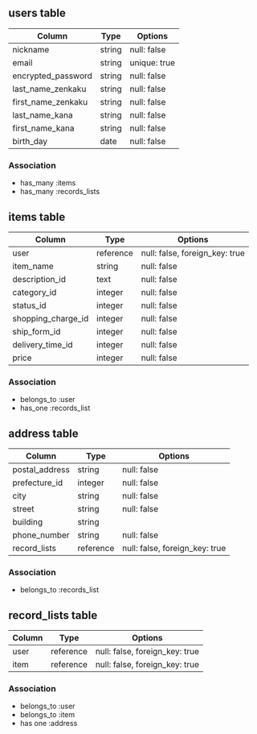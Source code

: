 ## users table

|Column            |Type       |Options      |
|------------------|-----------|-------------|
|nickname          |string     |null: false  |
|email             |string     |unique: true |
|encrypted_password|string     |null: false  |
|last_name_zenkaku |string     |null: false  |
|first_name_zenkaku|string     |null: false  |
|last_name_kana    |string     |null: false  |
|first_name_kana   |string     |null: false  |
|birth_day         |date       |null: false  |


### Association
- has_many :items
- has_many :records_lists



## items table

|Column             |Type       |Options                        |
|-------------------|-----------|-------------------------------|
|user               |reference  |null: false, foreign_key: true |
|item_name          |string     |null: false                    |
|description_id     |text       |null: false                    |
|category_id        |integer    |null: false                    |
|status_id          |integer    |null: false                    |
|shopping_charge_id |integer    |null: false                    |
|ship_form_id       |integer    |null: false                    |
|delivery_time_id   |integer    |null: false                    |
|price              |integer    |null: false                    |


### Association
- belongs_to :user
- has_one :records_list



## address table

|Column             |Type       |Options                        |
|-------------------|-----------|-------------------------------|
|postal_address     |string     |null: false                    |
|prefecture_id      |integer    |null: false                    |
|city               |string     |null: false                    |
|street             |string     |null: false                    |
|building           |string     |                               |
|phone_number       |string     |null: false                    |
|record_lists       |reference  |null: false, foreign_key: true |

### Association
- belongs_to :records_list



## record_lists table

|Column            |Type       |Options                        |
|------------------|-----------|-------------------------------|
|user              |reference  |null: false, foreign_key: true |
|item              |reference  |null: false, foreign_key: true |


### Association
- belongs_to :user
- belongs_to :item
- has one :address
